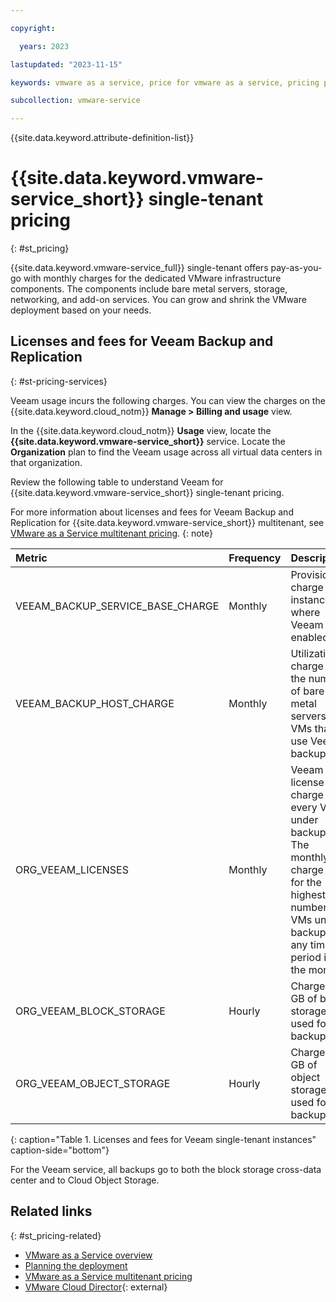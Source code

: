 ```yaml
---

copyright:

  years: 2023

lastupdated: "2023-11-15"

keywords: vmware as a service, price for vmware as a service, pricing plan, single-tenant pricing

subcollection: vmware-service

---
```


{{site.data.keyword.attribute-definition-list}}

# {{site.data.keyword.vmware-service_short}} single-tenant pricing
{: #st_pricing}

{{site.data.keyword.vmware-service_full}} single-tenant offers pay-as-you-go with monthly charges for the dedicated VMware infrastructure components. The components include bare metal servers, storage, networking, and add-on services. You can grow and shrink the VMware deployment based on your needs.

## Licenses and fees for Veeam Backup and Replication
{: #st-pricing-services}

Veeam usage incurs the following charges. You can view the charges on the {{site.data.keyword.cloud_notm}} **Manage > Billing and usage** view.

In the {{site.data.keyword.cloud_notm}} **Usage** view, locate the **{{site.data.keyword.vmware-service_short}}** service. Locate the **Organization** plan to find the Veeam usage across all virtual data centers in that organization.

Review the following table to understand Veeam for {{site.data.keyword.vmware-service_short}} single-tenant pricing.

For more information about licenses and fees for Veeam Backup and Replication for {{site.data.keyword.vmware-service_short}} multitenant, see [VMware as a Service multitenant pricing](/docs/vmware-service?topic=vmware-service-mt_pricing).
{: note}

| Metric                                   | Frequency   | Description |
|:-----------------------------------------|:------------|:------------|
| VEEAM_BACKUP_SERVICE_BASE_CHARGE | Monthly | Provisioning charge per instance where Veeam is enabled. |
| VEEAM_BACKUP_HOST_CHARGE | Monthly | Utilization charge on the number of bare metal servers with VMs that use Veeam backups. |
| ORG_VEEAM_LICENSES | Monthly | Veeam license charge for every VM under backup. The monthly charge is for the highest number of VMs under backup at any time period in the month. |
| ORG_VEEAM_BLOCK_STORAGE | Hourly | Charge per GB of block storage used for all backups. |
| ORG_VEEAM_OBJECT_STORAGE | Hourly | Charge per GB of object storage used for all backups. |
{: caption="Table 1. Licenses and fees for Veeam single-tenant instances" caption-side="bottom"}

For the Veeam service, all backups go to both the block storage cross-data center and to Cloud Object Storage.

## Related links
{: #st_pricing-related}

* [VMware as a Service overview](/docs/vmware-service?topic=vmware-service-vmware-aas-overview)
* [Planning the deployment](/docs/vmware-service?topic=vmware-service-tenant-plan-deploy)
* [VMware as a Service multitenant pricing](/docs/vmware-service?topic=vmware-service-mt_pricing)
* [VMware Cloud Director](https://docs.vmware.com/en/VMware-Cloud-Director/10.4/VMware-Cloud-Director-Tenant-Portal-Guide/GUID-74C9E10D-9197-43B0-B469-126FFBCB5121.html){: external}
